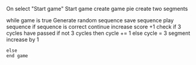 
On select "Start game"
    Start game
    create game pie
    create two segments

while game is true 
    Generate random sequence
        save sequence 
        play sequence
        if sequence is correct continue
            increase score +1
            check if 3 cycles have passed
            if not 3 cycles then cycle += 1
            else cycle = 3
            segment increase by 1

    else  
    end game


    